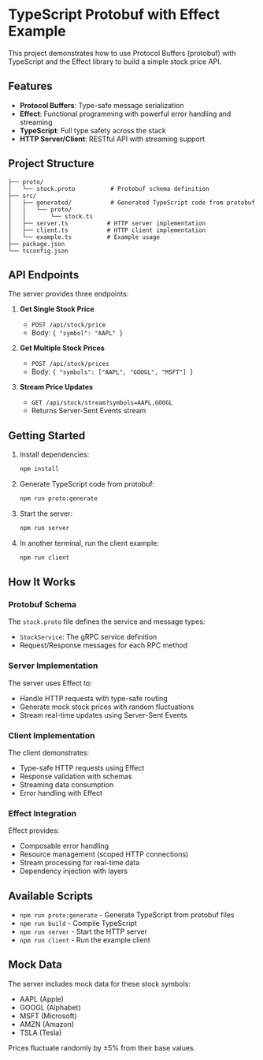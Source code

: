 # TypeScript Protobuf with Effect Example

This project demonstrates how to use Protocol Buffers (protobuf) with TypeScript and the Effect library to build a simple stock price API.

## Features

- **Protocol Buffers**: Type-safe message serialization
- **Effect**: Functional programming with powerful error handling and streaming
- **TypeScript**: Full type safety across the stack
- **HTTP Server/Client**: RESTful API with streaming support

## Project Structure

```
├── proto/
│   └── stock.proto          # Protobuf schema definition
├── src/
│   ├── generated/           # Generated TypeScript code from protobuf
│   │   └── proto/
│   │       └── stock.ts
│   ├── server.ts           # HTTP server implementation
│   ├── client.ts           # HTTP client implementation
│   └── example.ts          # Example usage
├── package.json
└── tsconfig.json
```

## API Endpoints

The server provides three endpoints:

1. **Get Single Stock Price**
   - `POST /api/stock/price`
   - Body: `{ "symbol": "AAPL" }`

2. **Get Multiple Stock Prices**
   - `POST /api/stock/prices`
   - Body: `{ "symbols": ["AAPL", "GOOGL", "MSFT"] }`

3. **Stream Price Updates**
   - `GET /api/stock/stream?symbols=AAPL,GOOGL`
   - Returns Server-Sent Events stream

## Getting Started

1. Install dependencies:
   ```bash
   npm install
   ```

2. Generate TypeScript code from protobuf:
   ```bash
   npm run proto:generate
   ```

3. Start the server:
   ```bash
   npm run server
   ```

4. In another terminal, run the client example:
   ```bash
   npm run client
   ```

## How It Works

### Protobuf Schema

The `stock.proto` file defines the service and message types:
- `StockService`: The gRPC service definition
- Request/Response messages for each RPC method

### Server Implementation

The server uses Effect to:
- Handle HTTP requests with type-safe routing
- Generate mock stock prices with random fluctuations
- Stream real-time updates using Server-Sent Events

### Client Implementation

The client demonstrates:
- Type-safe HTTP requests using Effect
- Response validation with schemas
- Streaming data consumption
- Error handling with Effect

### Effect Integration

Effect provides:
- Composable error handling
- Resource management (scoped HTTP connections)
- Stream processing for real-time data
- Dependency injection with layers

## Available Scripts

- `npm run proto:generate` - Generate TypeScript from protobuf files
- `npm run build` - Compile TypeScript
- `npm run server` - Start the HTTP server
- `npm run client` - Run the example client

## Mock Data

The server includes mock data for these stock symbols:
- AAPL (Apple)
- GOOGL (Alphabet)
- MSFT (Microsoft)
- AMZN (Amazon)
- TSLA (Tesla)

Prices fluctuate randomly by ±5% from their base values.